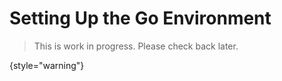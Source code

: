 # Setting Up the Go Environment

> This is work in progress. Please check back later.
> 
{style="warning"}

